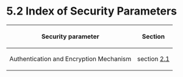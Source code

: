 <html dir="LTR" xmlns:mshelp="http://msdn.microsoft.com/mshelp" xmlns:ddue="http://ddue.schemas.microsoft.com/authoring/2003/5" xmlns:xlink="http://www.w3.org/1999/xlink" xmlns:tool="http://www.microsoft.com/tooltip">
 <body>
 <div id="header">
 <h1 class="heading">5.2 Index of Security Parameters</h1>
 </div>
 <div id="mainSection">
 <div id="mainBody">
 <div id="allHistory" class="saveHistory"></div>
 <div id="sectionSection0" class="section" name="collapseableSection">
 

<table>
 <thead>
 <tr>
 <th>
 <p>Security parameter</p>
 </th>
 <th>
 <p>Section</p>
 </th>
 </tr>
 </thead>
 <tr>
 <td>
 <p>Authentication and Encryption Mechanism </p>
 </td>
 <td>
 <p>section <a href="5cae182a-747b-4720-a0f3-b7e836732119.md">2.1</a></p>
 </td>
 </tr>
</table>

<p> </p>


 </div>
 </div>
 </div>
 </body>
</html>